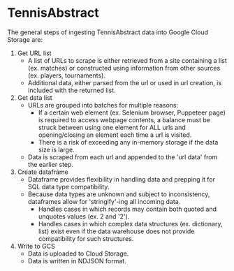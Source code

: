 # TennisAbstract

The general steps of ingesting TennisAbstract data into Google Cloud Storage are:
1. Get URL list
    - A list of URLs to scrape is either retrieved from a site containing a list (ex. matches) or constructed using information from other sources (ex. players, tournaments).
    - Additional data, either parsed from the url or used in url creation, is included with the returned list.
2. Get data list
    - URLs are grouped into batches for multiple reasons:
        - If a certain web element (ex. Selenium browser, Puppeteer page) is required to access webpage contents, a balance must be struck between using one element for ALL urls and opening/closing an element each time a url is visited.
        - There is a risk of exceeding any in-memory storage if the data size is large.
    - Data is scraped from each url and appended to the 'url data' from the earlier step.
3. Create dataframe
    - Dataframe provides flexibility in handling data and prepping it for SQL data type compatibility.
    - Because data types are unknown and subject to inconsistency, dataframes allow for 'stringify'-ing all incoming data.
        - Handles cases in which records may contain both quoted and unquotes values (ex. 2 and '2').
        - Handles cases in which complex data structures (ex. dictionary, list) exist even if the data warehouse does not provide compatibility for such structures.
4. Write to GCS
    - Data is uploaded to Cloud Storage.
    - Data is written in NDJSON format.